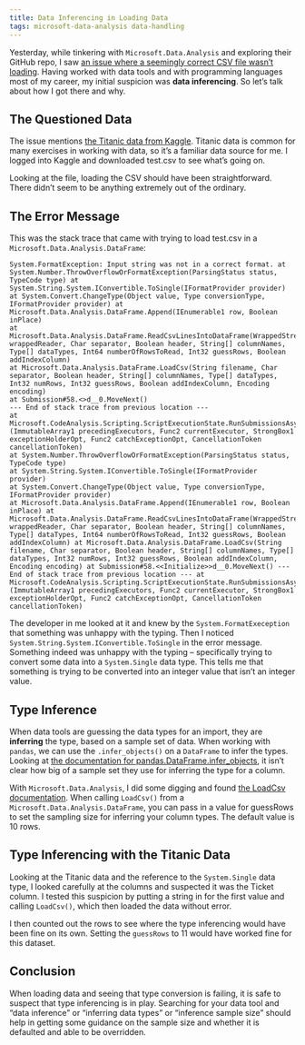 ```yaml
---
title: Data Inferencing in Loading Data
tags: microsoft-data-analysis data-handling
---
```


Yesterday, while tinkering with `Microsoft.Data.Analysis` and exploring their GitHub repo, I saw [an issue where a seemingly correct CSV file wasn’t loading](https://github.com/dotnet/machinelearning/issues/5884). Having worked with data tools and with programming languages most of my career, my initial suspicion was **data inferencing**. So let’s talk about how I got there and why.

## The Questioned Data

The issue mentions [the Titanic data from Kaggle](https://www.kaggle.com/c/titanic/data?select=test.csv). Titanic data is common for many exercises in working with data, so it’s a familiar data source for me. I logged into Kaggle and downloaded test.csv to see what’s going on.

Looking at the file, loading the CSV should have been straightforward. There didn’t seem to be anything extremely out of the ordinary.

## The Error Message

This was the stack trace that came with trying to load test.csv in a `Microsoft.Data.Analysis.DataFrame`:

```
System.FormatException: Input string was not in a correct format. at System.Number.ThrowOverflowOrFormatException(ParsingStatus status, TypeCode type) at System.String.System.IConvertible.ToSingle(IFormatProvider provider) at System.Convert.ChangeType(Object value, Type conversionType, IFormatProvider provider) at Microsoft.Data.Analysis.DataFrame.Append(IEnumerable1 row, Boolean inPlace)
at Microsoft.Data.Analysis.DataFrame.ReadCsvLinesIntoDataFrame(WrappedStreamReaderOrStringReader wrappedReader, Char separator, Boolean header, String[] columnNames, Type[] dataTypes, Int64 numberOfRowsToRead, Int32 guessRows, Boolean addIndexColumn)
at Microsoft.Data.Analysis.DataFrame.LoadCsv(String filename, Char separator, Boolean header, String[] columnNames, Type[] dataTypes, Int32 numRows, Int32 guessRows, Boolean addIndexColumn, Encoding encoding)
at Submission#58.<>d__0.MoveNext()
--- End of stack trace from previous location ---
at Microsoft.CodeAnalysis.Scripting.ScriptExecutionState.RunSubmissionsAsync[TResult](ImmutableArray1 precedingExecutors, Func2 currentExecutor, StrongBox1 exceptionHolderOpt, Func2 catchExceptionOpt, CancellationToken cancellationToken)
at System.Number.ThrowOverflowOrFormatException(ParsingStatus status, TypeCode type)
at System.String.System.IConvertible.ToSingle(IFormatProvider provider)
at System.Convert.ChangeType(Object value, Type conversionType, IFormatProvider provider)
at Microsoft.Data.Analysis.DataFrame.Append(IEnumerable1 row, Boolean inPlace) at Microsoft.Data.Analysis.DataFrame.ReadCsvLinesIntoDataFrame(WrappedStreamReaderOrStringReader wrappedReader, Char separator, Boolean header, String[] columnNames, Type[] dataTypes, Int64 numberOfRowsToRead, Int32 guessRows, Boolean addIndexColumn) at Microsoft.Data.Analysis.DataFrame.LoadCsv(String filename, Char separator, Boolean header, String[] columnNames, Type[] dataTypes, Int32 numRows, Int32 guessRows, Boolean addIndexColumn, Encoding encoding) at Submission#58.<<Initialize>>d__0.MoveNext() --- End of stack trace from previous location --- at Microsoft.CodeAnalysis.Scripting.ScriptExecutionState.RunSubmissionsAsync[TResult](ImmutableArray1 precedingExecutors, Func2 currentExecutor, StrongBox1 exceptionHolderOpt, Func2 catchExceptionOpt, CancellationToken cancellationToken)
```

The developer in me looked at it and knew by the `System.FormatExeception` that something was unhappy with the typing. Then I noticed `System.String.System.IConvertible.ToSingle` in the error message. Something indeed was unhappy with the typing – specifically trying to convert some data into a `System.Single` data type. This tells me that something is trying to be converted into an integer value that isn’t an integer value.

## Type Inference

When data tools are guessing the data types for an import, they are **inferring** the type, based on a sample set of data. When working with `pandas`, we can use the `.infer_objects()` on a `DataFrame` to infer the types. Looking at [the documentation for pandas.DataFrame.infer_objects](https://pandas.pydata.org/pandas-docs/stable/reference/api/pandas.DataFrame.infer_objects.html), it isn’t clear how big of a sample set they use for inferring the type for a column.

With `Microsoft.Data.Analysis`, I did some digging and found [the LoadCsv documentation](https://docs.microsoft.com/en-us/dotnet/api/microsoft.data.analysis.dataframe.loadcsv?view=ml-dotnet-preview#Microsoft_Data_Analysis_DataFrame_LoadCsv_System_String_System_Char_System_Boolean_System_String___System_Type___System_Int32_System_Int32_System_Boolean_System_Text_Encoding_). When calling `LoadCsv()` from a `Microsoft.Data.Analysis.DataFrame`, you can pass in a value for guessRows to set the sampling size for inferring your column types. The default value is 10 rows.

## Type Inferencing with the Titanic Data

Looking at the Titanic data and the reference to the `System.Single` data type, I looked carefully at the columns and suspected it was the Ticket column. I tested this suspicion by putting a string in for the first value and calling `LoadCsv()`, which then loaded the data without error.

I then counted out the rows to see where the type inferencing would have been fine on its own. Setting the `guessRows` to 11 would have worked fine for this dataset.

## Conclusion

When loading data and seeing that type conversion is failing, it is safe to suspect that type inferencing is in play. Searching for your data tool and “data inference” or “inferring data types” or “inference sample size” should help in getting some guidance on the sample size and whether it is defaulted and able to be overridden.